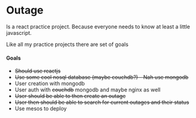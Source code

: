 # Outage
Is a react practice project. Because everyone needs to know at least a little javascript.

Like all my practice projects there are set of goals
#### Goals
* ~~Should use reactjs~~
* ~~Use some cool nosql database (maybe couchdb?) - Nah use mongodb~~
* User creation with mongodb
* User auth with ~~couchdb~~ mongodb and maybe nginx as well
* ~~User should be able to then create an outage~~
* ~~User then should be able to search for current outages and their status~~
* Use mesos to deploy
